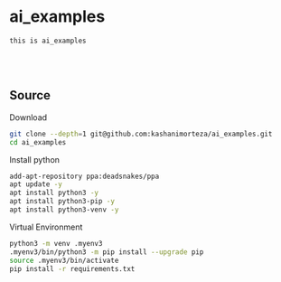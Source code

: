 # ai_examples
    this is ai_examples

<!--------------------------------------------------------------------------------- Source -->
<br><br>

## Source

<!-------------------------- Download -->
Download
```bash
git clone --depth=1 git@github.com:kashanimorteza/ai_examples.git
cd ai_examples
```
<!-------------------------- Install python -->
Install python
```bash
add-apt-repository ppa:deadsnakes/ppa
apt update -y
apt install python3 -y
apt install python3-pip -y
apt install python3-venv -y
```
<!-------------------------- Virtual Environment -->
Virtual Environment
```bash
python3 -m venv .myenv3
.myenv3/bin/python3 -m pip install --upgrade pip  
source .myenv3/bin/activate
pip install -r requirements.txt  
```
